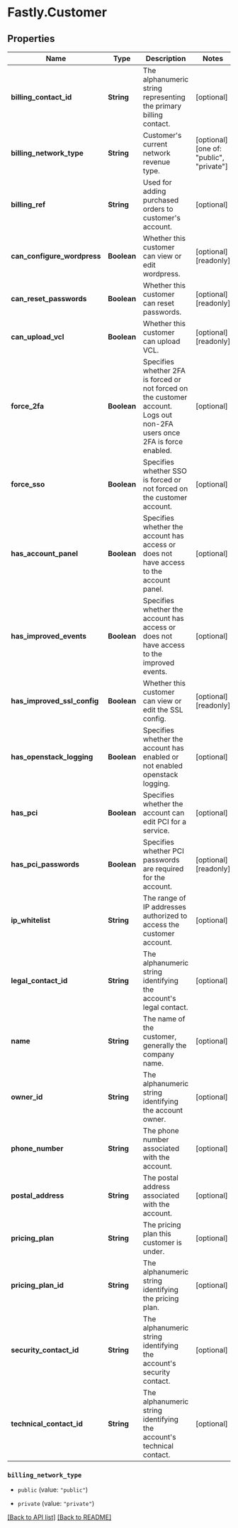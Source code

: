 # Fastly.Customer

## Properties

Name | Type | Description | Notes
------------ | ------------- | ------------- | -------------
**billing_contact_id** | **String** | The alphanumeric string representing the primary billing contact. | [optional] 
**billing_network_type** | **String** | Customer&#39;s current network revenue type. | [optional]  [one of: "public", "private"]
**billing_ref** | **String** | Used for adding purchased orders to customer&#39;s account. | [optional] 
**can_configure_wordpress** | **Boolean** | Whether this customer can view or edit wordpress. | [optional] [readonly] 
**can_reset_passwords** | **Boolean** | Whether this customer can reset passwords. | [optional] [readonly] 
**can_upload_vcl** | **Boolean** | Whether this customer can upload VCL. | [optional] [readonly] 
**force_2fa** | **Boolean** | Specifies whether 2FA is forced or not forced on the customer account. Logs out non-2FA users once 2FA is force enabled. | [optional] 
**force_sso** | **Boolean** | Specifies whether SSO is forced or not forced on the customer account. | [optional] 
**has_account_panel** | **Boolean** | Specifies whether the account has access or does not have access to the account panel. | [optional] 
**has_improved_events** | **Boolean** | Specifies whether the account has access or does not have access to the improved events. | [optional] 
**has_improved_ssl_config** | **Boolean** | Whether this customer can view or edit the SSL config. | [optional] [readonly] 
**has_openstack_logging** | **Boolean** | Specifies whether the account has enabled or not enabled openstack logging. | [optional] 
**has_pci** | **Boolean** | Specifies whether the account can edit PCI for a service. | [optional] 
**has_pci_passwords** | **Boolean** | Specifies whether PCI passwords are required for the account. | [optional] [readonly] 
**ip_whitelist** | **String** | The range of IP addresses authorized to access the customer account. | [optional] 
**legal_contact_id** | **String** | The alphanumeric string identifying the account&#39;s legal contact. | [optional] 
**name** | **String** | The name of the customer, generally the company name. | [optional] 
**owner_id** | **String** | The alphanumeric string identifying the account owner. | [optional] 
**phone_number** | **String** | The phone number associated with the account. | [optional] 
**postal_address** | **String** | The postal address associated with the account. | [optional] 
**pricing_plan** | **String** | The pricing plan this customer is under. | [optional] 
**pricing_plan_id** | **String** | The alphanumeric string identifying the pricing plan. | [optional] 
**security_contact_id** | **String** | The alphanumeric string identifying the account&#39;s security contact. | [optional] 
**technical_contact_id** | **String** | The alphanumeric string identifying the account&#39;s technical contact. | [optional] 



 

### `billing_network_type`

* `public` (value: `"public"`)

* `private` (value: `"private"`)





[[Back to API list]](../../README.md#endpoints) [[Back to README]](../../README.md)
